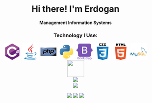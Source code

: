 <div align="center">
      <h1>Hi there! I'm Erdogan</h1
        
**Management Information Systems**

### Technology I Use:
<img align="center" src="https://raw.githubusercontent.com/devicons/devicon/master/icons/csharp/csharp-original.svg" width="55" height="55">
<img align="center" src="https://raw.githubusercontent.com/devicons/devicon/master/icons/java/java-original.svg" width="55" height="55">
<img align="center" src="https://raw.githubusercontent.com/devicons/devicon/master/icons/php/php-original.svg" width="55" height="55">
<img align="center" src="https://raw.githubusercontent.com/devicons/devicon/master/icons/python/python-original.svg" width="55" height="55">	      
<img align="center"src="https://raw.githubusercontent.com/devicons/devicon/master/icons/bootstrap/bootstrap-plain-wordmark.svg" width="55" height="55">	      
<img align="center" src="https://raw.githubusercontent.com/devicons/devicon/master/icons/css3/css3-original-wordmark.svg" width="55" height="55">	      
<img align="center" src="https://raw.githubusercontent.com/devicons/devicon/master/icons/html5/html5-original-wordmark.svg" width="55" height="55">	      
<img align="center" src="https://raw.githubusercontent.com/devicons/devicon/master/icons/mysql/mysql-original-wordmark.svg" width="55" height="55">
<img align="center" src="https://www.vectorlogo.zone/logos/unity3d/unity3d-icon.svg" width="55" height="55">			
																   
            
<div align="center"> <img src="https://media2.giphy.com/media/xT9IgzoKnwFNmISR8I/giphy.gif?cid=ecf05e4734tjmewxwoavqrm3k2ce6vfjxscmiowghx4bjc46&rid=giphy.gifusername=erdogangulec&theme=flat&no-frame=true&margin-w=30" /> </div>




<div align="center"> <img src="https://github-profile-trophy.vercel.app/?username=erdogangulec&theme=flat&no-frame=true&margin-w=30" /> </div>
<p align="center">
	<a href="https://www.linkedin.com/in/erdo%C4%9Fan-g%C3%BCle%C3%A7-9ba731244/"><img src="https://img.icons8.com/bubbles/75/000000/linkedin.png"/></a>
	<a href="http://discordapp.com/users/690344973731627018"><img src="https://img.icons8.com/bubbles/75/000000/discord-logo.png"/></a>
	<a href="https://www.instagram.com/erdogan.glc/"><img src="https://img.icons8.com/bubbles/75/000000/instagram.png"/></a>
</p>







